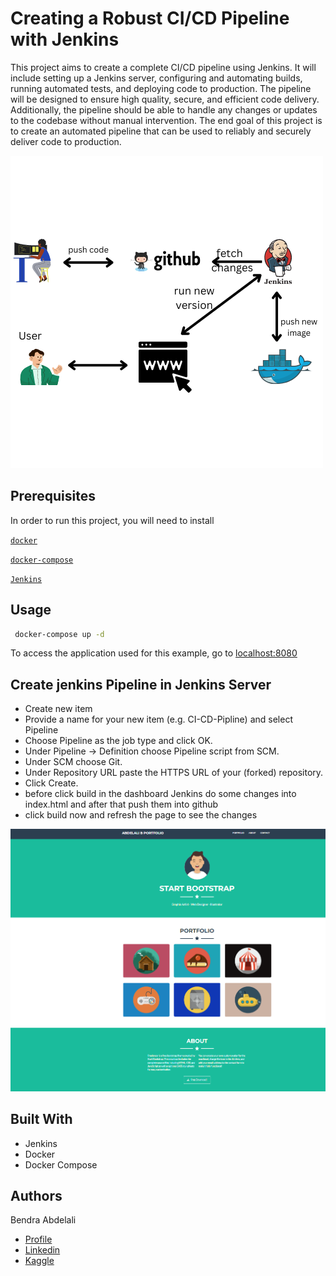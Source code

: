 
# Creating a Robust CI/CD Pipeline with Jenkins

This project aims to create a complete CI/CD pipeline using Jenkins. It will include setting up a Jenkins server, configuring and automating builds, running automated tests, and deploying code to production. The pipeline will be designed to ensure high quality, secure, and efficient code delivery. Additionally, the pipeline should be able to handle any changes or updates to the codebase without manual intervention. The end goal of this project is to create an automated pipeline that can be used to reliably and securely deliver code to production.


![image](./images/architecture.png)


##  Prerequisites

In order to run this project, you will need to install

[`docker`](https://docs.docker.com/engine/install/ubuntu/)

[`docker-compose`](https://docs.docker.com/compose/install/)

[`Jenkins`](https://github.com/bendraabdelali/portfolio-docker-nginx-/tree/main/Jenkins%20Server )

## Usage
 ```bash
  docker-compose up -d
```

To access the application used for this example, go to [localhost:8080](http://localhost:8080/)

## Create jenkins Pipeline in Jenkins Server
* Create new item
* Provide a name for your new item (e.g. CI-CD-Pipline) and select Pipeline
* Choose Pipeline as the job type and click OK.
* Under Pipeline -> Definition choose Pipeline script from SCM.
* Under SCM choose Git.
* Under Repository URL paste the HTTPS URL of your (forked) repository.
* Click Create.
* before click build in the dashboard Jenkins do some changes into index.html and after that push them into github
* click build now and refresh the page to see the changes 

![image](./images/portfolio.png)

## Built With
- Jenkins
- Docker
- Docker Compose


## Authors
Bendra Abdelali
- [Profile](https://github.com/bendraabdelali)
- [Linkedin](https://www.linkedin.com/in/abdelali-bendra-934755182/)
- [Kaggle](https://www.kaggle.com/bendraabdelali)
